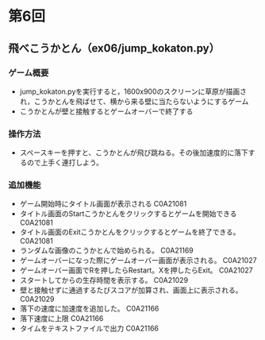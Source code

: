 # 第6回
## 飛べこうかとん（ex06/jump_kokaton.py）
### ゲーム概要
- jump_kokaton.pyを実行すると，1600x900のスクリーンに草原が描画され，こうかとんを飛ばせて、横から来る壁に当たらないようにするゲーム
- こうかとんが壁と接触するとゲームオーバーで終了する
### 操作方法
- スペースキーを押すと、こうかとんが飛び跳ねる。その後加速度的に落下するので上手く連打しよう。
### 追加機能
- ゲーム開始時にタイトル画面が表示される C0A21081
- タイトル画面のStartこうかとんをクリックするとゲームを開始できる C0A21081
- タイトル画面のExitこうかとんをクリックするとゲームを終了できる。 C0A21081
- ランダムな画像のこうかとんで始められる。 C0A21169
- ゲームオーバーになった際にゲームオーバー画面が表示される。 C0A21027
- ゲームオーバー画面でRを押したらRestart。Xを押したらExit。 C0A21027
- スタートしてからの生存時間を表示する。 C0A21029
- 壁と接触せずに通過するたびスコアが加算され、画面上に表示される。 C0A21029
- 落下の速度に加速度を追加した。 C0A21166
- 落下速度に上限 C0A21166
- タイムをテキストファイルで出力 C0A21166
